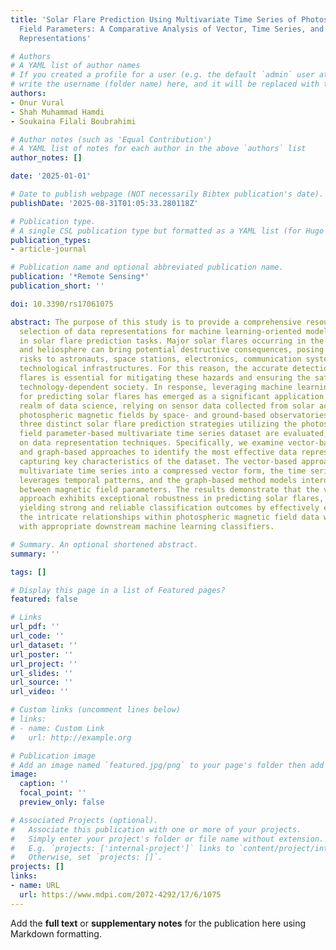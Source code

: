 ```yaml
---
title: 'Solar Flare Prediction Using Multivariate Time Series of Photospheric Magnetic
  Field Parameters: A Comparative Analysis of Vector, Time Series, and Graph Data
  Representations'

# Authors
# A YAML list of author names
# If you created a profile for a user (e.g. the default `admin` user at `content/authors/admin/`), 
# write the username (folder name) here, and it will be replaced with their full name and linked to their profile.
authors:
- Onur Vural
- Shah Muhammad Hamdi
- Soukaina Filali Boubrahimi

# Author notes (such as 'Equal Contribution')
# A YAML list of notes for each author in the above `authors` list
author_notes: []

date: '2025-01-01'

# Date to publish webpage (NOT necessarily Bibtex publication's date).
publishDate: '2025-08-31T01:05:33.280118Z'

# Publication type.
# A single CSL publication type but formatted as a YAML list (for Hugo requirements).
publication_types:
- article-journal

# Publication name and optional abbreviated publication name.
publication: '*Remote Sensing*'
publication_short: ''

doi: 10.3390/rs17061075

abstract: The purpose of this study is to provide a comprehensive resource for the
  selection of data representations for machine learning-oriented models and components
  in solar flare prediction tasks. Major solar flares occurring in the solar corona
  and heliosphere can bring potential destructive consequences, posing significant
  risks to astronauts, space stations, electronics, communication systems, and numerous
  technological infrastructures. For this reason, the accurate detection of major
  flares is essential for mitigating these hazards and ensuring the safety of our
  technology-dependent society. In response, leveraging machine learning techniques
  for predicting solar flares has emerged as a significant application within the
  realm of data science, relying on sensor data collected from solar active region
  photospheric magnetic fields by space- and ground-based observatories. In this research,
  three distinct solar flare prediction strategies utilizing the photospheric magnetic
  field parameter-based multivariate time series dataset are evaluated, with a focus
  on data representation techniques. Specifically, we examine vector-based, time series-based,
  and graph-based approaches to identify the most effective data representation for
  capturing key characteristics of the dataset. The vector-based approach condenses
  multivariate time series into a compressed vector form, the time series representation
  leverages temporal patterns, and the graph-based method models interdependencies
  between magnetic field parameters. The results demonstrate that the vector representation
  approach exhibits exceptional robustness in predicting solar flares, consistently
  yielding strong and reliable classification outcomes by effectively encapsulating
  the intricate relationships within photospheric magnetic field data when coupled
  with appropriate downstream machine learning classifiers.

# Summary. An optional shortened abstract.
summary: ''

tags: []

# Display this page in a list of Featured pages?
featured: false

# Links
url_pdf: ''
url_code: ''
url_dataset: ''
url_poster: ''
url_project: ''
url_slides: ''
url_source: ''
url_video: ''

# Custom links (uncomment lines below)
# links:
# - name: Custom Link
#   url: http://example.org

# Publication image
# Add an image named `featured.jpg/png` to your page's folder then add a caption below.
image:
  caption: ''
  focal_point: ''
  preview_only: false

# Associated Projects (optional).
#   Associate this publication with one or more of your projects.
#   Simply enter your project's folder or file name without extension.
#   E.g. `projects: ['internal-project']` links to `content/project/internal-project/index.md`.
#   Otherwise, set `projects: []`.
projects: []
links:
- name: URL
  url: https://www.mdpi.com/2072-4292/17/6/1075
---
```


Add the **full text** or **supplementary notes** for the publication here using Markdown formatting.
